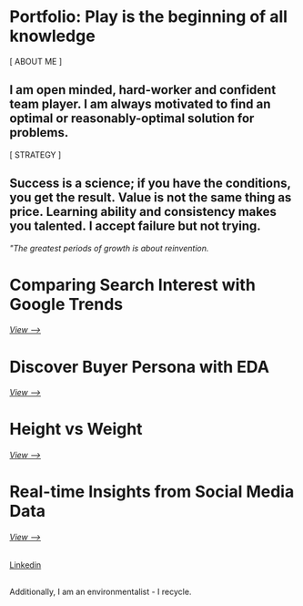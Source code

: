 # Portfolio: Play is the beginning of all knowledge
[ ABOUT ME ]

## I am open minded, hard-worker and confident team player. I am always motivated to find an optimal or reasonably-optimal solution for problems.
[ STRATEGY ]

## Success is a science; if you have the conditions, you get the result. Value is not the same thing as price. Learning ability and consistency makes you talented. I accept failure but not trying.

<em> "The greatest periods of growth is about reinvention. </em>
##
# Comparing Search Interest with Google Trends
###### [View -->](https://github.com/erkanmalcokcom/Portfolio/tree/master/Comparing%20Search%20Interest%20with%20Google%20Trends)
#
# Discover Buyer Persona with EDA
###### [View -->](https://github.com/erkanmalcokcom/Portfolio/tree/master/Discover%20Buyer%20Persona%20with%20EDA)
## 
# Height vs Weight
###### [View -->](https://github.com/erkanmalcokcom/Portfolio/tree/master/Height%20vs%20Weight)
## 
# Real-time Insights from Social Media Data
###### [View -->](https://github.com/erkanmalcokcom/Portfolio/tree/master/Real-time%20Insights%20from%20Social%20Media%20Data)
##

[Linkedin](https://www.linkedin.com/in/erkanmalcok/)
##
Additionally, I am an environmentalist - I recycle.
